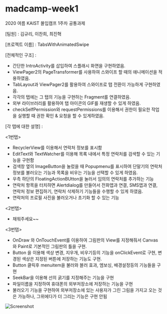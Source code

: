 # madcamp-week1
2020 여름 KAIST 몰입캠프 1주차 공통과제

[팀원] : 김규리, 이찬희, 최진혁

[프로젝트 이름] : TabsWithAnimatedSwipe

[전체적인 구조] : 
  - 간단한 IntroActivity를 삽입하여 스플래시 화면을 구현하였음.
  - ViewPager2의 PageTransformer를 사용하여 스와이프 할 때의 애니메이션을 적용하였음.
  - TabLayout과 ViewPager2를 활용하여 스와이프로 탭 전환이 가능하게 구현하였음.
  - 각각의 탭에는 그 탭의 기능을 구현하는 Fragment를 연결하였음.
  - 외부 라이브러리를 활용하여 탭 아이콘의 GIF를 재생할 수 있게 하였음.
  - checkSelfPermission와 requestPermissions를 이용해서 권한이 필요한 작업을 실행할 때 권한 확인 & 요청을 할 수 있게하였음.
  
[각 탭에 대한 설명] :

  <1번탭> 
  - RecyclerView를 이용해서 연락처 정보를 표시함
  - EditText와 TextWatcher를 이용해 목록 내에서 특정 연락처를 검색할 수 있는 기능을 구현함
  - 검색창 옆의 ImageButton을 눌렀을 때 Popupmenu를 표시하여 단말기의 연락처 정보를 불러오는 기능과 목록을 비우는 기능을 선택할 수 있게 하였음.
  - 우측 하단의 FloatingActionBUtton을 눌러서 임의의 연락처를 추가하는 기능
  - 연락처 항목을 터치하면 Alertdialog를 만들어서 전화앱과 연결, SMS앱과 연결, 연락처 정보 편집하기, 연락처 삭제하기 기능들을 수행할 수 있게 하였음.
  - 연락처의 프로필 사진을 불러오거나 초기화 할 수 있는 기능
  
  <2번탭> 
  - 채워주세요~~
  
  <3번탭> 
  - OnDraw 와 OnTouchEvent를 이용하여 그림판의 View를 지정해줘서 Canvas 와 Paint로 기본적인 그림판의 틀을 구현.
  - Button 을 이용해 색상 변경, 지우개, 비우기등의 기능을 onClickEvent로 구현, 변경된 색상은 지정된 버튼에 저장하는 기능도 구현.
  - Button 클릭후 menuitem을 불러와 블러 효과, 엠보싱, 배경설정등의 기능들을 구현
  - SeekBar을 이용해 선의 굵기를 지정해주는 기능을 구현
  - 파일이름을 지정하여 휴대폰의 외부저장소에 저장하는 기능을 구현
  - 불러오기 기능을 구현하여 외부저장소에 있는 사용자가 그린 그림을 가지고 오는 것은 가능하나, 그위에다가 더 그리는 기능은 구현 안됨
  
  ![Screenshot](bonobono_green.jpg)
  
